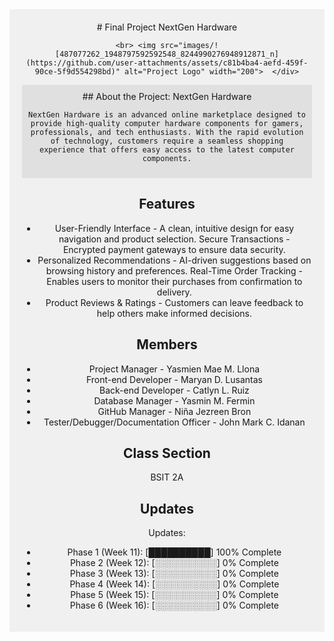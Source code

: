 <div align="center" style="background-color: #f0f0f0; padding: 20px;">  # Final Project
    NextGen Hardware

    <br> <img src="images/![487077262_1948797592592548_8244990276948912871_n](https://github.com/user-attachments/assets/c81b4ba4-aefd-459f-90ce-5f9d554298bd)" alt="Project Logo" width="200">  </div>

<div style="background-color: #e0e0e0; padding: 10px;"> ## About the Project: NextGen Hardware

    NextGen Hardware is an advanced online marketplace designed to provide high-quality computer hardware components for gamers, professionals, and tech enthusiasts. With the rapid evolution of technology, customers require a seamless shopping experience that offers easy access to the latest computer components.
</div>

## Features

-   User-Friendly Interface - A clean, intuitive design for easy navigation and product selection. Secure Transactions - Encrypted payment gateways to ensure data security.
-   Personalized Recommendations - AI-driven suggestions based on browsing history and preferences. Real-Time Order Tracking - Enables users to monitor their purchases from confirmation to delivery.
-   Product Reviews & Ratings - Customers can leave feedback to help others make informed decisions.

## Members

-   Project Manager - Yasmien Mae M. Llona
-   Front-end Developer - Maryan D. Lusantas
-   Back-end Developer - Catlyn L. Ruiz
-   Database Manager - Yasmin M. Fermin
-   GitHub Manager - Niña Jezreen Bron
-   Tester/Debugger/Documentation Officer - John Mark C. Idanan

## Class Section

BSIT 2A

## Updates

Updates:

- Phase 1 (Week 11): [██████████] 100% Complete
- Phase 2 (Week 12): [░░░░░░░░░░] 0% Complete
- Phase 3 (Week 13): [░░░░░░░░░░] 0% Complete
- Phase 4 (Week 14): [░░░░░░░░░░] 0% Complete
- Phase 5 (Week 15): [░░░░░░░░░░] 0% Complete
- Phase 6 (Week 16): [░░░░░░░░░░] 0% Complete
